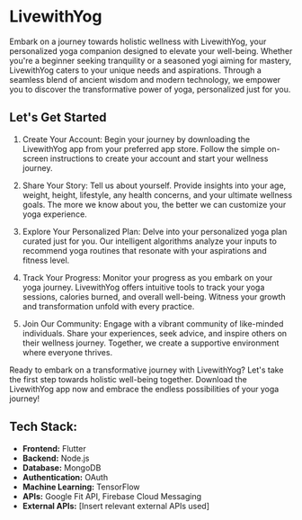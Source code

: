 # LivewithYog

Embark on a journey towards holistic wellness with LivewithYog, your personalized yoga companion designed to elevate your well-being. Whether you're a beginner seeking tranquility or a seasoned yogi aiming for mastery, LivewithYog caters to your unique needs and aspirations. Through a seamless blend of ancient wisdom and modern technology, we empower you to discover the transformative power of yoga, personalized just for you.

## Let's Get Started

1. Create Your Account: Begin your journey by downloading the LivewithYog app from your preferred app store. Follow the simple on-screen instructions to create your account and start your wellness journey.

2. Share Your Story: Tell us about yourself. Provide insights into your age, weight, height, lifestyle, any health concerns, and your ultimate wellness goals. The more we know about you, the better we can customize your yoga experience.

3. Explore Your Personalized Plan: Delve into your personalized yoga plan curated just for you. Our intelligent algorithms analyze your inputs to recommend yoga routines that resonate with your aspirations and fitness level.

4. Track Your Progress: Monitor your progress as you embark on your yoga journey. LivewithYog offers intuitive tools to track your yoga sessions, calories burned, and overall well-being. Witness your growth and transformation unfold with every practice.

5. Join Our Community: Engage with a vibrant community of like-minded individuals. Share your experiences, seek advice, and inspire others on their wellness journey. Together, we create a supportive environment where everyone thrives.

Ready to embark on a transformative journey with LivewithYog? Let's take the first step towards holistic well-being together. Download the LivewithYog app now and embrace the endless possibilities of your yoga journey!

## Tech Stack:

* **Frontend:** Flutter
* **Backend:** Node.js
* **Database:** MongoDB
* **Authentication:** OAuth
* **Machine Learning:** TensorFlow
* **APIs:** Google Fit API, Firebase Cloud Messaging
* **External APIs:** [Insert relevant external APIs used]


